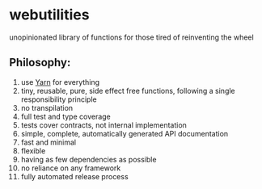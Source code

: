 # webutilities
unopinionated library of functions for those tired of reinventing the wheel

## Philosophy:
1. use [Yarn](https://yarnpkg.com/en/) for everything
1. tiny, reusable, pure, side effect free functions, following a single
   responsibility principle
1. no transpilation
1. full test and type coverage
1. tests cover contracts, not internal implementation
1. simple, complete, automatically generated API documentation
1. fast and minimal
1. flexible
1. having as few dependencies as possible
1. no reliance on any framework
1. fully automated release process
